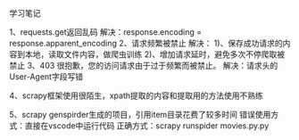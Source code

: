 学习笔记

1、requests.get返回乱码
    解决：response.encoding = response.apparent_encoding
2、请求频繁被禁止
    解决：
    1)、保存成功请求的内容到本地，读取文件内容，做爬虫训练
    2)、增加请求延时，避免多次不停爬取被禁止
3、403 很抱歉，您的访问请求由于过于频繁而被禁止。
    解决：请求头的User-Agent字段写错

4、scrapy框架使用很陌生，xpath提取的内容和提取用的方法使用不熟练

5、scrapy genspirder生成的项目，引用item目录花费了较多时间
    错误使用方式：直接在vscode中运行代码
    正确方式：scrapy runspider movies.py.py
